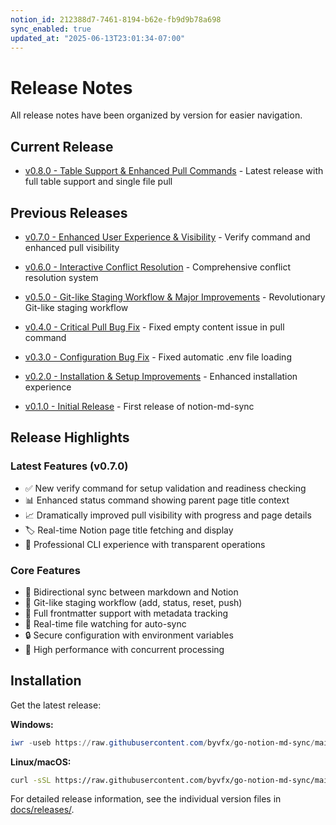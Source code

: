 ```yaml
---
notion_id: 212388d7-7461-8194-b62e-fb9d9b78a698
sync_enabled: true
updated_at: "2025-06-13T23:01:34-07:00"
---
```


# Release Notes

All release notes have been organized by version for easier navigation.

## Current Release

- [v0.8.0 - Table Support & Enhanced Pull Commands](docs/releases/v0.8.0.md) - Latest release with full table support and single file pull

## Previous Releases

- [v0.7.0 - Enhanced User Experience & Visibility](docs/releases/v0.7.0.md) - Verify command and enhanced pull visibility

- [v0.6.0 - Interactive Conflict Resolution](docs/releases/v0.6.0.md) - Comprehensive conflict resolution system
- [v0.5.0 - Git-like Staging Workflow & Major Improvements](docs/releases/v0.5.0.md) - Revolutionary Git-like staging workflow
- [v0.4.0 - Critical Pull Bug Fix](docs/releases/v0.4.0.md) - Fixed empty content issue in pull command
- [v0.3.0 - Configuration Bug Fix](docs/releases/v0.3.0.md) - Fixed automatic .env file loading
- [v0.2.0 - Installation & Setup Improvements](docs/releases/v0.2.0.md) - Enhanced installation experience
- [v0.1.0 - Initial Release](docs/releases/v0.1.0.md) - First release of notion-md-sync

## Release Highlights

### Latest Features (v0.7.0)
- ✅ New verify command for setup validation and readiness checking
- 📊 Enhanced status command showing parent page title context
- 📈 Dramatically improved pull visibility with progress and page details
- 🏷️ Real-time Notion page title fetching and display
- 🎯 Professional CLI experience with transparent operations

### Core Features
- 🔄 Bidirectional sync between markdown and Notion
- 🎯 Git-like staging workflow (add, status, reset, push)
- 📝 Full frontmatter support with metadata tracking
- 👀 Real-time file watching for auto-sync
- 🔒 Secure configuration with environment variables
- 🚀 High performance with concurrent processing

## Installation

Get the latest release:

**Windows:**
```powershell
iwr -useb https://raw.githubusercontent.com/byvfx/go-notion-md-sync/main/scripts/install-windows.ps1 | iex
```

**Linux/macOS:**
```bash
curl -sSL https://raw.githubusercontent.com/byvfx/go-notion-md-sync/main/scripts/install-unix.sh | bash
```

For detailed release information, see the individual version files in [docs/releases/](docs/releases/).